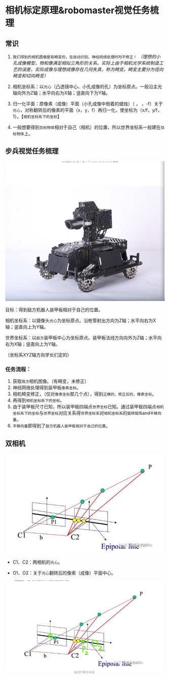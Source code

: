 # 相机标定原理&robomaster视觉任务梳理

## 常识

1. `我们得到的相机图像是有畸变的，在自动识别，神经网络处理时均不修正！` *（理想的小孔成像模型，物和像满足相似三角形的关系。实际上由于相机光学系统制造工艺的误差，实际成像与理想成像存在几何失真，称为畸变。畸变主要分为径向畸变和切向畸变）*

2. 相机坐标系：以`光心`（凸透镜中心、小孔成像的孔）为坐标原点。一般沿主光轴向外为Z轴；水平向右为X轴；竖直向下为Y轴。

3. 归一化平面：原像素（成像）平面（小孔成像中倒着的蜡烛）（ ， ，-f）关于`光心`，对称翻转后的像素的平面（x，y，f）再归一化，使坐标为（x/f，y/f，1）。【`相机坐标系下的坐标`】

4. 一般想要得到`目标物体`相对于自己（相机）的位置，所以世界坐标系一般建在`目标物体`上。



## 步兵视觉任务梳理

![robomaster步兵](./Pictures/robomaster步兵.png "robomaster步兵")

目标：得到敌方机器人装甲板相对于自己的位置。

相机坐标系：以摄像头`光心`为坐标原点。沿枪管射出方向为Z轴；水平向右为X轴；竖直向上为Y轴。

世界坐标系：以`敌方`装甲板中心为坐标原点。装甲板法线方向向外为Z轴；水平向右为X轴；竖直向上为Y轴。

（坐标系XYZ轴方向学长们定的）

### **任务流程：**

1. 获取`我方`相机图像。（有畸变，未修正）
2. 神经网络处理得到装甲板`像素坐标`。
3. 相机畸变修正，（仅对`像素坐标`那几个点），得到`正确的，修正后的，像素坐标`。
4. 再得到`相机坐标系下的坐标`。
5. 由于装甲板尺寸已知，所以装甲板四端点`世界坐标`已知。通过装甲板四端点`相机坐标系下的坐标`与`世界坐标`对应关系得`世界坐标系`对`相机坐标系`的`旋转矩阵`and`平移向量`。
6. `平移向量`即得到了`敌方机器人装甲板相对于自己的位置`。

## 双相机

![双相机原理-1](./Pictures/双相机原理-1.png "双相机原理-1")

- C1、C2：两相机的`光心`。

- O1、O2：关于`光心`翻转后的像素（成像）平面中心。

![双相机原理-2](./Pictures/双相机原理-2.png "双相机原理-2")

